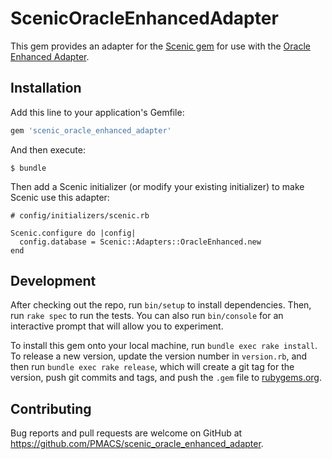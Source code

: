# ScenicOracleEnhancedAdapter

This gem provides an adapter for the [Scenic gem](https://github.com/thoughtbot/scenic) for use with the [Oracle Enhanced Adapter](https://github.com/rsim/oracle-enhanced/).

## Installation

Add this line to your application's Gemfile:

```ruby
gem 'scenic_oracle_enhanced_adapter'
```

And then execute:

    $ bundle

Then add a Scenic initializer (or modify your existing initializer) to make Scenic use this adapter:

```
# config/initializers/scenic.rb

Scenic.configure do |config|
  config.database = Scenic::Adapters::OracleEnhanced.new
end
```

## Development

After checking out the repo, run `bin/setup` to install dependencies. Then, run `rake spec` to run the tests. You can also run `bin/console` for an interactive prompt that will allow you to experiment.

To install this gem onto your local machine, run `bundle exec rake install`. To release a new version, update the version number in `version.rb`, and then run `bundle exec rake release`, which will create a git tag for the version, push git commits and tags, and push the `.gem` file to [rubygems.org](https://rubygems.org).

## Contributing

Bug reports and pull requests are welcome on GitHub at https://github.com/PMACS/scenic_oracle_enhanced_adapter.
